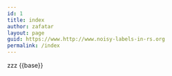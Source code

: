 ```yaml
---
id: 1
title: index
author: zafatar
layout: page
guid: https://www.http://www.noisy-labels-in-rs.org
permalink: /index
---
```

zzz
{{base}}
